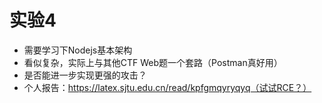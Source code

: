 # 实验4
- 需要学习下Nodejs基本架构
- 看似复杂，实际上与其他CTF Web题一个套路（Postman真好用）
- 是否能进一步实现更强的攻击？
- 个人报告：https://latex.sjtu.edu.cn/read/kpfgmqyryqyq（试试RCE？）
